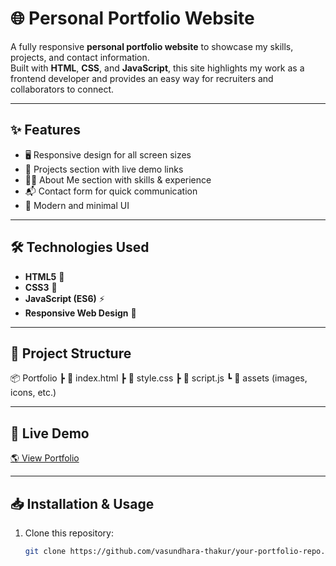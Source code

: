 # 🌐 Personal Portfolio Website

A fully responsive **personal portfolio website** to showcase my skills, projects, and contact information.  
Built with **HTML**, **CSS**, and **JavaScript**, this site highlights my work as a frontend developer and provides an easy way for recruiters and collaborators to connect.

---

## ✨ Features
- 🖥 Responsive design for all screen sizes
- 📌 Projects section with live demo links
- 🧑‍💻 About Me section with skills & experience
- 📬 Contact form for quick communication
- 🎨 Modern and minimal UI

---

## 🛠 Technologies Used
- **HTML5** 📝
- **CSS3** 🎨
- **JavaScript (ES6)** ⚡
- **Responsive Web Design** 📱

---

## 📂 Project Structure
📦 Portfolio
┣ 📜 index.html
┣ 📜 style.css
┣ 📜 script.js
┗ 📂 assets (images, icons, etc.)


---

## 🚀 Live Demo
[🌎 View Portfolio](https://vasundharaportfolio.netlify.app/)

---

## 📥 Installation & Usage
1. Clone this repository:
   ```bash
   git clone https://github.com/vasundhara-thakur/your-portfolio-repo.git
